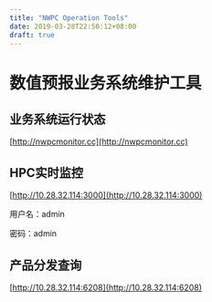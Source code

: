 ```yaml
---
title: "NWPC Operation Tools"
date: 2019-03-28T22:50:12+08:00
draft: true
---
```


# 数值预报业务系统维护工具


## 业务系统运行状态

[http://nwpcmonitor.cc](http://nwpcmonitor.cc)


## HPC实时监控

[http://10.28.32.114:3000](http://10.28.32.114:3000)

用户名：admin

密码：admin

## 产品分发查询

[http://10.28.32.114:6208](http://10.28.32.114:6208)


